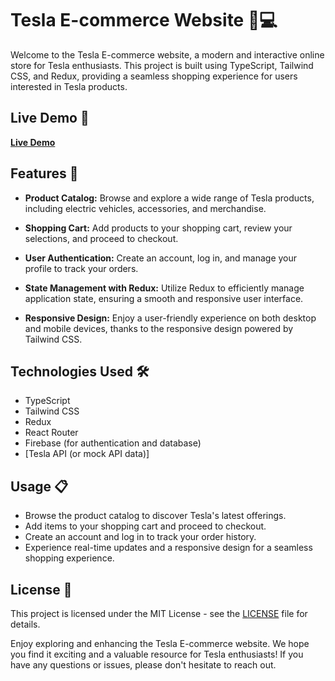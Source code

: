 # Tesla E-commerce Website 🚗💻

Welcome to the Tesla E-commerce website, a modern and interactive online store for Tesla enthusiasts. This project is built using TypeScript, Tailwind CSS, and Redux, providing a seamless shopping experience for users interested in Tesla products.

## Live Demo 🚀

[**Live Demo**](https://tesla-ecommerce.netlify.app)

## Features 🌟

- **Product Catalog:** Browse and explore a wide range of Tesla products, including electric vehicles, accessories, and merchandise.

- **Shopping Cart:** Add products to your shopping cart, review your selections, and proceed to checkout.

- **User Authentication:** Create an account, log in, and manage your profile to track your orders.

- **State Management with Redux:** Utilize Redux to efficiently manage application state, ensuring a smooth and responsive user interface.

- **Responsive Design:** Enjoy a user-friendly experience on both desktop and mobile devices, thanks to the responsive design powered by Tailwind CSS.

## Technologies Used 🛠️

- TypeScript
- Tailwind CSS
- Redux
- React Router
- Firebase (for authentication and database)
- [Tesla API (or mock API data)]


## Usage 📋

- Browse the product catalog to discover Tesla's latest offerings.
- Add items to your shopping cart and proceed to checkout.
- Create an account and log in to track your order history.
- Experience real-time updates and a responsive design for a seamless shopping experience.


## License 📝

This project is licensed under the MIT License - see the [LICENSE](LICENSE) file for details.

Enjoy exploring and enhancing the Tesla E-commerce website. We hope you find it exciting and a valuable resource for Tesla enthusiasts! If you have any questions or issues, please don't hesitate to reach out.



